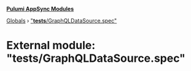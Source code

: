 **[Pulumi AppSync Modules](../README.md)**

[Globals](../README.md) › ["__tests__/GraphQLDataSource.spec"](___tests___graphqldatasource_spec_.md)

# External module: "__tests__/GraphQLDataSource.spec"